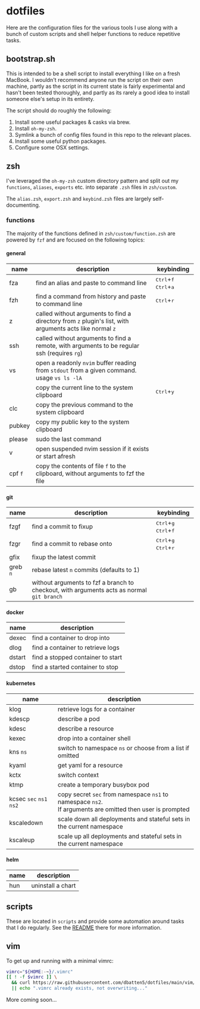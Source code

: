 # dotfiles

Here are the configuration files for the various tools I use along with a bunch 
of custom scripts and shell helper functions to reduce repetitive tasks.

## bootstrap.sh

This is intended to be a shell script to install everything I like on a fresh
MacBook. I wouldn't recommend anyone run the script on their own machine,
partly as the script in its current state is fairly experimental and hasn't
been tested thoroughly, and partly as its rarely a good idea to install someone
else's setup in its entirety.

The script should do roughly the following:

1. Install some useful packages & casks via brew.
2. Install `oh-my-zsh`.
3. Symlink a bunch of config files found in this repo to the relevant places.
4. Install some useful python packages.
5. Configure some OSX settings.

## zsh

I've leveraged the `oh-my-zsh` custom directory pattern and split out my
`functions`, `aliases`, `exports` etc. into separate `.zsh` files in
`zsh/custom`.

The `alias.zsh`, `export.zsh` and `keybind.zsh` files are largely
self-documenting.

### functions

The majority of the functions defined in `zsh/custom/function.zsh` are powered
by `fzf` and are focused on the following topics:

#### general

|name|description|keybinding|
|---|---|---|
|fza|find an alias and paste to command line|<kbd>Ctrl</kbd>+<kbd>f</kbd> <kbd>Ctrl</kbd>+<kbd>a</kbd>|
|fzh|find a command from history and paste to command line|<kbd>Ctrl</kbd>+<kbd>r</kbd>|
|z|called without arguments to find a directory from `z` plugin's list, with <br/> arguments acts like normal `z`|
|ssh|called without arguments to find a remote, with arguments to be regular <br/> ssh (requires `rg`)|
|vs|open a readonly `nvim` buffer reading from `stdout` from a given command. <br/> usage `vs ls -lA`|
||copy the current line to the system clipboard|<kbd>Ctrl</kbd>+<kbd>y</kbd>|
|clc|copy the previous command to the system clipboard|
|pubkey|copy my public key to the system clipboard|
|please|sudo the last command|
|v|open suspended nvim session if it exists or start afresh|
|cpf `f`|copy the contents of file `f` to the clipboard, without arguments to fzf the file|

#### git

|name|description|keybinding|
|---|---|---|
|fzgf|find a commit to fixup|<kbd>Ctrl</kbd>+<kbd>g</kbd> <kbd>Ctrl</kbd>+<kbd>f</kbd>|
|fzgr|find a commit to rebase onto|<kbd>Ctrl</kbd>+<kbd>g</kbd> <kbd>Ctrl</kbd>+<kbd>r</kbd>|
|gfix|fixup the latest commit|
|greb `n`|rebase latest `n` commits (defaults to 1)|
|gb|without arguments to fzf a branch to checkout, with arguments acts as normal `git branch`|

#### docker

|name|description|
|---|---|
|dexec|find a container to drop into|
|dlog|find a container to retrieve logs|
|dstart|find a stopped container to start|
|dstop|find a started container to stop|

#### kubernetes

|name|description|
|---|---|
|klog|retrieve logs for a container|
|kdescp|describe a pod|
|kdesc|describe a resource|
|kexec|drop into a container shell|
|kns `ns`|switch to namespace `ns` or choose from a list if omitted|
|kyaml|get yaml for a resource|
|kctx|switch context|
|ktmp|create a temporary busybox pod|
|kcsec `sec` `ns1` `ns2`|copy secret `sec` from namespace `ns1` to namespace `ns2`. <br/>If arguments are omitted then user is prompted|
|kscaledown|scale down all deployments and stateful sets in the current namespace|
|kscaleup|scale up all deployments and stateful sets in the current namespace|

#### helm
|name|description|
|---|---|
|hun|uninstall a chart|

## scripts

These are located in `scripts` and provide some automation around tasks that I
do regularly. See the [README](scripts/README.md) there for more information.

## vim

To get up and running with a minimal vimrc:

```bash
vimrc="${HOME:-~}/.vimrc"
[[ ! -f $vimrc ]] \
  && curl https://raw.githubusercontent.com/dbatten5/dotfiles/main/vim/base_vimrc -o "$vimrc" \
  || echo ".vimrc already exists, not overwriting..."
```

More coming soon...
